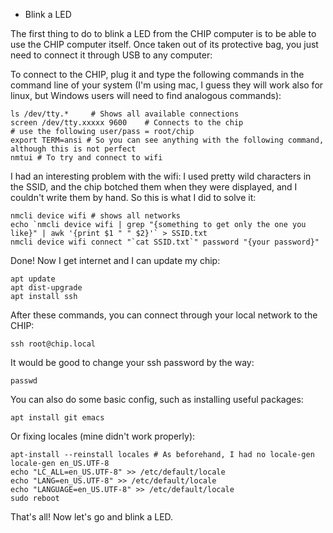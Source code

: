 * Blink a LED

The first thing to do to blink a LED from the CHIP computer is to be able to use the CHIP computer itself. Once taken out of its protective bag, you just need to connect it through USB to any computer:




To connect to the CHIP, plug it and type the following commands in the command line of your system (I'm using mac, I guess they will work also for linux, but Windows users will need to find analogous commands):

    ls /dev/tty.*     # Shows all available connections
    screen /dev/tty.xxxxx 9600    # Connects to the chip
    # use the following user/pass = root/chip
    export TERM=ansi # So you can see anything with the following command, although this is not perfect
    nmtui # To try and connect to wifi
   
   
I had an interesting problem with the wifi: I used pretty wild characters in the SSID, and the chip botched them when they were displayed, and I couldn't write them by hand. So this is what I did to solve it:

    nmcli device wifi # shows all networks
    echo `nmcli device wifi | grep "{something to get only the one you like}" | awk '{print $1 " " $2}'` > SSID.txt
    nmcli device wifi connect "`cat SSID.txt`" password "{your password}"

Done! Now I get internet and I can update my chip:

    apt update
    apt dist-upgrade
    apt install ssh

After these commands, you can connect through your local network to the CHIP:

    ssh root@chip.local
   
   
It would be good to change your ssh password by the way:

    passwd
    
You can also do some basic config, such as installing useful packages:

    apt install git emacs

Or fixing locales (mine didn't work properly):

    apt-install --reinstall locales # As beforehand, I had no locale-gen
    locale-gen en_US.UTF-8
    echo "LC_ALL=en_US.UTF-8" >> /etc/default/locale
    echo "LANG=en_US.UTF-8" >> /etc/default/locale
    echo "LANGUAGE=en_US.UTF-8" >> /etc/default/locale
    sudo reboot

That's all! Now let's go and blink a LED.
